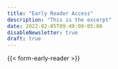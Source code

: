 ```yaml
---
title: "Early Reader Access"
description: "This is the excerpt"
date: 2022-02-05T09:49:09-05:00
disableNewsletter: true
draft: true
---
```


{{< form-early-reader >}}
